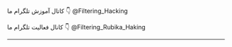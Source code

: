 کاتال آموزش تلگرام ما 👇
@Filtering_Hacking

کانال فعالیت تلگرام ما 👇
@Filtering_Rubika_Haking

--------------------------------

